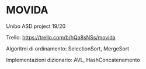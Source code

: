 # MOVIDA
Unibo ASD project 19/20

Trello: https://trello.com/b/hQa8sNSs/movida

Algoritmi di ordinamento: SelectionSort,  MergeSort

Implementazioni dizionario: AVL,  HashConcatenamento
